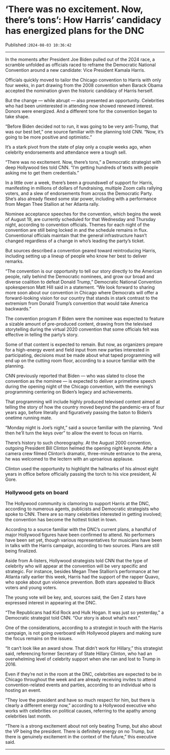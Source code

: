 # ‘There was no excitement. Now, there’s tons’: How Harris’ candidacy has energized plans for the DNC

Published :`2024-08-03 10:36:42`

---

In the moments after President Joe Biden pulled out of the 2024 race, a scramble unfolded as officials raced to reframe the Democratic National Convention around a new candidate: Vice President Kamala Harris.

Officials quickly moved to tailor the Chicago convention to Harris with only four weeks, in part drawing from the 2008 convention when Barack Obama accepted the nomination given the historic candidacy of Harris herself.

But the change — while abrupt — also presented an opportunity. Celebrities who had been uninterested in attending now showed renewed interest. Donors were energized. And a different tone for the convention began to take shape.

“Before Biden decided not to run, it was going to be very anti-Trump, that was our best bet,” one source familiar with the planning told CNN. “Now, it’s going to be more positive and optimistic.”

It’s a stark pivot from the state of play only a couple weeks ago, when celebrity endorsements and attendance were a tough sell.

“There was no excitement. Now, there’s tons,” a Democratic strategist with deep Hollywood ties told CNN. “I’m getting hundreds of texts with people asking me to get them credentials.”

In a little over a week, there’s been a groundswell of support for Harris, manifesting in millions of dollars of fundraising, multiple Zoom calls rallying voters, and a slew of endorsements from across the Democratic Party. She’s also already flexed some star power, including with a performance from Megan Thee Stallion at her Atlanta rally.

Nominee acceptance speeches for the convention, which begins the week of August 19, are currently scheduled for that Wednesday and Thursday night, according to convention officials. Themes for each night of the convention are still being locked in and the schedule remains in flux. Conventional officials maintain that the general infrastructure hasn’t changed regardless of a change in who’s leading the party’s ticket.

But sources described a convention geared toward reintroducing Harris, including setting up a lineup of people who know her best to deliver remarks.

“The convention is our opportunity to tell our story directly to the American people, rally behind the Democratic nominees, and grow our broad and diverse coalition to defeat Donald Trump,” Democratic National Convention spokesperson Matt Hill said in a statement. “We look forward to sharing more soon about our convention in Chicago where Democrats will offer a forward-looking vision for our country that stands in stark contrast to the extremism from Donald Trump’s convention that would take America backwards.”

The convention program if Biden were the nominee was expected to feature a sizable amount of pre-produced content, drawing from the televised storytelling during the virtual 2020 convention that some officials felt was effective in telling the party’s story.

Some of that content is expected to remain. But now, as organizers prepare for a high-energy event and field input from new parties interested in participating, decisions must be made about what taped programming will end up on the cutting room floor, according to a source familiar with the planning.

CNN previously reported that Biden — who was slated to close the convention as the nominee — is expected to deliver a primetime speech during the opening night of the Chicago convention, with the evening’s programming centering on Biden’s legacy and achievements.

That programming will include highly produced televised content aimed at telling the story of how the country moved beyond the pandemic-era of four years ago, before literally and figuratively passing the baton to Biden’s onetime running mate.

“Monday night is Joe’s night,” said a source familiar with the planning. “And then he’ll turn the keys over” to allow the event to focus on Harris.

There’s history to such choreography. At the August 2000 convention, outgoing President Bill Clinton helmed the opening night keynote. After a camera crew filmed Clinton’s dramatic, three-minute entrance to the arena, he was welcomed to the lectern with an uproarious applause.

Clinton used the opportunity to highlight the hallmarks of his almost eight years in office before officially passing the torch to his vice president, Al Gore.

### Hollywood gets on board

The Hollywood community is clamoring to support Harris at the DNC, according to numerous agents, publicists and Democratic strategists who spoke to CNN. There are so many celebrities interested in getting involved; the convention has become the hottest ticket in town.

According to a source familiar with the DNC’s current plans, a handful of major Hollywood figures have been confirmed to attend. No performers have been set yet, though various representatives for musicians have been in talks with the Harris campaign, according to two sources. Plans are still being finalized.

Aside from A-listers, Hollywood strategists told CNN that the type of celebrity who will appear at the convention will be very specific and strategic. For instance, besides Megan Thee Stallion’s performance at her Atlanta rally earlier this week, Harris had the support of the rapper Quavo, who spoke about gun violence prevention. Both stars appealed to Black voters and young voters.

The young vote will be key, and, sources said, the Gen Z stars have expressed interest in appearing at the DNC.

“The Republicans had Kid Rock and Hulk Hogan. It was just so yesterday,” a Democratic strategist told CNN. “Our story is about what’s next.”

One of the considerations, according to a strategist in touch with the Harris campaign, is not going overboard with Hollywood players and making sure the focus remains on the issues.

“It can’t look like an award show. That didn’t work for Hillary,” this strategist said, referencing former Secretary of State Hillary Clinton, who had an overwhelming level of celebrity support when she ran and lost to Trump in 2016.

Even if they’re not in the room at the DNC, celebrities are expected to be in Chicago throughout the week and are already receiving invites to attend convention-related events and parties, according to an individual who is hosting an event.

“They love the president and have so much respect for him, but there is clearly a different energy now,” according to a Hollywood executive who works with celebrities on political causes, referring to the apathy among celebrities last month.

“There is a strong excitement about not only beating Trump, but also about the VP being the president. There is definitely energy on no Trump, but there is genuinely excitement in the context of the future,” this executive said.

---

